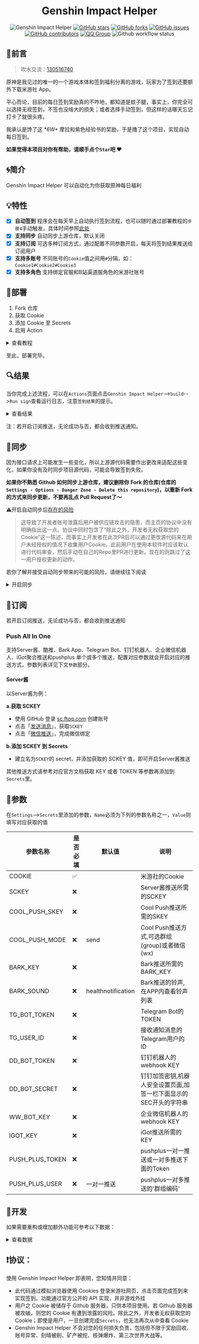 <div align="center"> 
<h1 align="center">
Genshin Impact Helper
</h1>

![Genshin Impact Helper](https://i.loli.net/2020/11/18/3zogEraBFtOm5nI.jpg)
[![GitHub stars](https://img.shields.io/github/stars/y1ndan/genshin-impact-helper?style=flat-square)](https://github.com/y1ndan/genshin-impact-helper/stargazers)
[![GitHub forks](https://img.shields.io/github/forks/y1ndan/genshin-impact-helper?style=flat-square)](https://github.com/y1ndan/genshin-impact-helper/network)
[![GitHub issues](https://img.shields.io/github/issues/y1ndan/genshin-impact-helper?style=flat-square)](https://github.com/y1ndan/genshin-impact-helper/issues)
[![GitHub contributors](https://img.shields.io/github/contributors/y1ndan/genshin-impact-helper?style=flat-square)](https://github.com/y1ndan/genshin-impact-helper/graphs/contributors)
[![QQ Group](https://img.shields.io/badge/chat-130516740-0d86d7?style=flat-square)](https://qm.qq.com/cgi-bin/qm/qr?k=_M9lYFxkYD7yQQR2btyG3pkZWFys_I-l&authKey=evGDzE2eFVBm46jsHpgcWrokveg70Z9GKl3H45o0oJuia620UGeO27lDPG9gKb/2&noverify=0)
![Github workflow status](https://img.shields.io/github/workflow/status/y1ndan/genshin-impact-helper/Genshin%20Impact%20Helper?label=status&style=flat-square)

</div>

## 💭前言

> 吹水交流：[130516740](https://qm.qq.com/cgi-bin/qm/qr?k=_M9lYFxkYD7yQQR2btyG3pkZWFys_I-l&authKey=evGDzE2eFVBm46jsHpgcWrokveg70Z9GKl3H45o0oJuia620UGeO27lDPG9gKb/2&noverify=0)

原神是我见过的唯一的一个游戏本体和签到福利分离的游戏，玩家为了签到还要额外下载米游社 App。

平心而论，目前的每日签到奖励真的不咋地，都知道是蚊子腿，事实上，你完全可以选择无视签到，不签也没啥大的损失；或者选择手动签到，但这样的话哪天忘记打卡了就很头疼。

我承认是馋了这 **6W+* 摩拉和紫色经验书的奖励，于是撸了这个项目，实现自动每日签到。

**如果觉得本项目对你有帮助，请顺手点个`Star`吧 ♥**

## 🌀简介

Genshin Impact Helper 可以自动化为你获取原神每日福利

## 💡特性

- [x] **自动签到**  程序会在每天早上自动执行签到流程，也可以随时通过部署教程的`步骤4`手动触发，具体时间参照[此处](.github/workflows/main.yml)
- [x] **支持同步**  自动同步上游仓库，默认关闭
- [x] **支持订阅**  可选多种订阅方式，通过配置不同参数开启，每天将签到结果推送给订阅用户
- [x] **支持多账号**  不同账号的`Cookie`值之间用`#`分隔，如：`Cookie1#Cookie2#Cookie3`
- [x] **支持多角色**  支持绑定官服和B站渠道服角色的米游社账号

## 📐部署

1. Fork 仓库
2. 获取 Cookie
3. 添加 Cookie 至 Secrets
4. 启用 Action

<details>
<summary>查看教程</summary>

### 1. Fork 仓库

- 项目地址：[github/genshin-impact-helper](https://github.com/y1ndan/genshin-impact-helper)
- 点击右上角`Fork`到自己的账号下

![fork](https://i.loli.net/2020/10/28/qpXowZmIWeEUyrJ.png)

- 将仓库默认分支设置为 master 分支

### 2. 获取 Cookie

浏览器打开 https://bbs.mihoyo.com/ys/ 并登录账号

#### 2.1 方法一

- 按`F12`，打开`开发者工具`，找到`Network`并点击
- 按`F5`刷新页面，按下图复制`Cookie`

![cookie](https://i.loli.net/2020/10/28/TMKC6lsnk4w5A8i.png)

- 当触发`Debugger`时，可尝试按`Ctrl + F8`关闭，然后再次刷新页面，最后复制`Cookie`

#### 2.2 方法二

- 复制以下代码

```
var cookie = document.cookie;
var ask = confirm('Cookie:' + cookie + '\n\n是否复制内容到剪切板？');
if (ask == true) {
    copy(cookie);
    msg = cookie;
} else {
    msg = 'Cancel';
}
```

- 按`F12`，打开`开发者工具`，找到`Console`并点击
- 命令行粘贴代码并运行，获得类似`Cookie:xxxxxx`的输出信息
- `xxxxxx`部分即为所需复制的`Cookie`，点击确定复制

### 3. 添加 Cookie 至 Secrets

- 回到项目页面，依次点击`Settings`-->`Secrets`-->`New secret`

![new-secret.png](https://i.loli.net/2020/10/28/sxTuBFtRvzSgUaA.png)

- 建立名为`COOKIE`的 secret，值为`步骤2`中复制的`Cookie`内容，最后点击`Add secret`

- secret名字必须为`COOKIE`！
- secret名字必须为`COOKIE`！
- secret名字必须为`COOKIE`！

![add-secret](https://i.loli.net/2020/10/28/sETkVdmrNcCUpgq.png)

### 4. 启用 Actions

> Actions 默认为关闭状态，Fork 之后需要手动执行一次，若成功运行其才会激活。

返回项目主页面，点击上方的`Actions`，再点击左侧的`Genshin Impact Helper`，再点击`Run workflow`
    
![run](https://i.loli.net/2020/10/28/5ylvgdYf9BDMqAH.png)

</details>

至此，部署完毕。

## 🔍结果

当你完成上述流程，可以在`Actions`页面点击`Genshin Impact Helper`-->`build`-->`Run sign`查看运行日志，注意`签到结果`的提示。

<details>
<summary>查看结果</summary>

### 签到成功

如果成功，会输出类似`签到结果: 成功: 1 | 失败: 0 `的信息：

```
签到结果: 成功: 1 | 失败: 0

	NO.1 账号:
    #########2021-01-13#########
    🔅[天空岛]1******9
    今日奖励: 摩拉 × 8000
    本月累签: 13 天
    签到结果: OK
    ############################
    #########2021-01-13#########
    🔅[世界树]5******1
    今日奖励: 精锻用良矿 × 6
    本月累签: 2 天
    签到结果: OK
    ############################
```

### 签到失败

如果失败，会输出类似`签到结果: 成功: 0 | 失败: 1`的信息：

```
签到结果: 成功: 0 | 失败: 1

	NO.1 账号:
    登录失效，请重新登录
```

同时你会收到一封来自GitHub、标题为`Run failed: Genshin Impact Helper - master`的邮件。

</details>

注：若开启订阅推送，无论成功与否，都会收到推送通知。

## 🔄同步

因为接口请求上可能发生一些变化，所以上游源代码需要作出更改来适配这些变化，如果你没有及时同步项目源代码，可能会导致签到失败。

**如果你不熟悉 Github 如何同步上游仓库，建议删除你 Fork 的仓库(仓库的`Settings - Options - Danger Zone - Delete this repository`)，以重新 Fork 的方式来同步更新，不要再乱点 Pull Request了～**

⚠️开启自动同步后[存在的风险](https://github.com/y1ndan/genshin-impact-helper/pull/47#issuecomment-751869761)
> 这导致了开发者账号泄露后用户被供应链攻击的隐患，而主页的协议中没有明确指出这一点。协议中同时包含了“除此之外，开发者无权获取您的 Cookie”这一陈述，而事实上开发者在此次PR后可以通过更改源代码来在用户未经授权的情况下收集用户Cookie。此前用户在使用本软件时应该默认进行代码审查，然后手动在自己的Repo里PR进行更新。现在的则跳过了这一用户授权更新的动作。

若你了解并接受自动同步带来的可能的风险，请继续往下阅读

<details>
<summary>开启同步</summary>

项目重新启用自动同步功能，默认关闭。

同步默认使用远程仓库覆盖复刻仓库的方式，如果想保留自己的修改，可以编辑`pull.yml`文件，将`mergeMethod: hardreset`修改为`mergeMethod: merge`。

### 激活安装

1. 前往 `https://pull.git.ci/check/${owner}/genshin-impact-helper` 激活配置文件，其中`${owner}`修改为你的 Github 用户名
2. 安装 [![<img src="https://prod.download/pull-18h-svg" valign="bottom"/> Pull](https://prod.download/pull-18h-svg) Pull app](https://github.com/apps/pull)，在安装向导页选择`Only select repositories`，下拉列表选择`genshin-impact-helper`，点击`Install`完成安装
3. 程序会在上游仓库有更新时 3 小时内自动同步

### 手动触发

完成激活安装后，你可以随时前往 `https://pull.git.ci/process/${owner}/genshin-impact-helper` 手动触发同步，其中`${owner}`修改为你的 Github 用户名，网页显示`Success`则触发成功。

如果没有自动同步，应检查你的仓库是否已经是最新的；或者检查仓库的`Pull requests
              `里是否有以`[pull]`开头的合并请求，若有则需要点进去找到`Merge pull request`按钮，点击确认合并。

</details>

## 🔔订阅

若开启订阅推送，无论成功与否，都会收到推送通知

### Push All In One

支持Server酱、酷推、Bark App、Telegram Bot、钉钉机器人、企业微信机器人、iGot聚合推送和pushplus 单个或多个推送，配置对应参数就会开启对应的推送方式，参数列表详见下文`参数`部分。

#### Server酱

以Server酱为例：

**a.获取 SCKEY**

- 使用 GitHub 登录 [sc.ftqq.com](http://sc.ftqq.com/?c=github&a=login) 创建账号
- 点击「[发送消息](http://sc.ftqq.com/?c=code)」，获取`SCKEY`
- 点击「[微信推送](http://sc.ftqq.com/?c=wechat&a=bind)」，完成微信绑定

**b.添加 SCKEY 到 Secrets**

- 建立名为`SCKEY`的 secret，并添加获取的 SCKEY 值，即可开启Server酱推送

其他推送方式请参考对应官方文档获取 KEY 或者 TOKEN 等参数再添加到`Secrets`里。

## 🧬参数

在`Settings`-->`Secrets`里添加的参数，`Name`必须为下列的参数名称之一，`Value`则填写对应获取的值

|   参数名称         |   是否必填   |   默认值           |   说明                                                          |
|---                |---          |---                 |---                                                              |
|   COOKIE          | ✅         |                    |   米游社的Cookie                                                 |
|   SCKEY           | ❌         |                    |   Server酱推送所需的SCKEY                                         |
|   COOL_PUSH_SKEY  | ❌         |                    |   Cool Push推送所需的SKEY                                         |
|   COOL_PUSH_MODE  | ❌         | send               |   Cool Push推送方式,可选群组(group)或者微信(wx)                     |
|   BARK_KEY        | ❌         |                    |   Bark推送所需的BARK_KEY                                          |
|   BARK_SOUND      | ❌         | healthnotification |   Bark推送的铃声,在APP内查看铃声列表                                |
|   TG_BOT_TOKEN    | ❌         |                    |   Telegram Bot的TOKEN                                             |
|   TG_USER_ID      | ❌         |                    |   接收通知消息的Telegram用户的ID                                   |
|   DD_BOT_TOKEN    | ❌         |                    |   钉钉机器人的webhook KEY                                          |
|   DD_BOT_SECRET   | ❌         |                    |   钉钉加签密钥,机器人安全设置页面,加签一栏下面显示的SEC开头的字符串    |
|   WW_BOT_KEY      | ❌         |                    |   企业微信机器人的webhook KEY                                      |
|   IGOT_KEY        | ❌         |                    |   iGot推送所需的KEY                                                |
|   PUSH_PLUS_TOKEN | ❌         |                    |   pushplus一对一推送或一对多推送下面的Token                         |
|   PUSH_PLUS_USER  | ❌         | 一对一推送          |   pushplus一对多推送的'群组编码'                                   |

## 🔨开发

如果需要重构或增加额外功能可参考以下数据：

<details>
<summary>查看数据</summary>

```python
# 角色信息
roles = Roles(cookie).get_roles()
roles = {
    'retcode': 0,
    'message': 'OK',
    'data': {
        'list': [
            {
                'game_biz': 'hk4e_cn',
                'region': 'cn_gf01',
                'game_uid': '111111111',
                'nickname': '酸柚子',
                'level': 48,
                'is_chosen': False,
                'region_name': '天空岛',
                'is_official': True
            }
        ]
    }
}
```
```python
# 签到信息
infos = Sign(cookie).get_info()
infos = [
    {
        'retcode': 0,
        'message': 'OK',
        'data': {
            'total_sign_day': 5,
            'today': '2021-01-05',
            'is_sign': True,
            'first_bind': False,
            'is_sub': False,
            'month_first': False
        }
    }
]
```

</details>

## ❗️协议：

使用 Genshin Impact Helper 即表明，您知情并同意：

- 此代码通过模拟浏览器使用 Cookies 登录米游社网页，点击页面完成签到来实现签到。功能通过官方公开的 API 实现，并非游戏外挂
- 用户之 Cookie 被储存于 Github 服务器，只供本项目使用。若 Github 服务器被攻破，则您的 Cookie 有遭到泄露的风险。除此之外，开发者无权获取您的 Cookie；即使是用户，一旦创建完成`Secrets`，也无法再次从中查看 Cookie
- Genshin Impact Helper 不会对您的任何损失负责，包括但不限于奖励回收、账号异常、刻晴被削、矿产被挖、核弹爆炸、第三次世界大战等。
